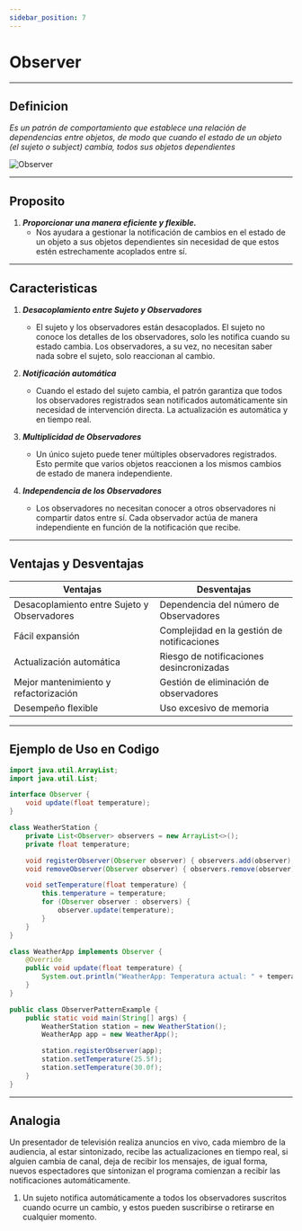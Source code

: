 ```yaml
---
sidebar_position: 7
---
```


# Observer

---
## Definicion

_Es un patrón de comportamiento que establece una relación de dependencias entre objetos, de modo que cuando el estado de un objeto (el sujeto o subject) cambia, todos sus objetos dependientes_

![Observer](https://refactoring.guru/images/patterns/content/observer/observer-comic-1-pt-br.png?id=adfe141b54d9d26143d611158896597b)

---

## Proposito

1. **_Proporcionar una manera eficiente y flexible._**
   - Nos ayudara a gestionar la notificación de cambios en el estado de un objeto a sus objetos dependientes sin necesidad de que estos estén estrechamente acoplados entre sí.

---

## Caracteristicas

1. **_Desacoplamiento entre Sujeto y Observadores_**
   - El sujeto y los observadores están desacoplados. El sujeto no conoce los detalles de los observadores, solo les notifica cuando su estado cambia. Los observadores, a su vez, no necesitan saber nada sobre el sujeto, solo reaccionan al cambio.

2. **_Notificación automática_**
   - Cuando el estado del sujeto cambia, el patrón garantiza que todos los observadores registrados sean notificados automáticamente sin necesidad de intervención directa. La actualización es automática y en tiempo real.

3. **_Multiplicidad de Observadores_**
   - Un único sujeto puede tener múltiples observadores registrados. Esto permite que varios objetos reaccionen a los mismos cambios de estado de manera independiente.

4. **_Independencia de los Observadores_**
   - Los observadores no necesitan conocer a otros observadores ni compartir datos entre sí. Cada observador actúa de manera independiente en función de la notificación que recibe.
---

## Ventajas y Desventajas

| **Ventajas** | **Desventajas** |
|--------------|--------------|
| Desacoplamiento entre Sujeto y Observadores   | Dependencia del número de Observadores     |
| Fácil expansión      | Complejidad en la gestión de notificaciones      |
| Actualización automática    |  Riesgo de notificaciones desincronizadas  |
| Mejor mantenimiento y refactorización   | Gestión de eliminación de observadores   |
| Desempeño flexible    | Uso excesivo de memoria   |

---

## Ejemplo de Uso en Codigo

``` java
import java.util.ArrayList;
import java.util.List;

interface Observer {
    void update(float temperature);
}

class WeatherStation {
    private List<Observer> observers = new ArrayList<>();
    private float temperature;

    void registerObserver(Observer observer) { observers.add(observer); }
    void removeObserver(Observer observer) { observers.remove(observer); }

    void setTemperature(float temperature) {
        this.temperature = temperature;
        for (Observer observer : observers) {
            observer.update(temperature);
        }
    }
}

class WeatherApp implements Observer {
    @Override
    public void update(float temperature) {
        System.out.println("WeatherApp: Temperatura actual: " + temperature + "°C");
    }
}

public class ObserverPatternExample {
    public static void main(String[] args) {
        WeatherStation station = new WeatherStation();
        WeatherApp app = new WeatherApp();

        station.registerObserver(app);
        station.setTemperature(25.5f);
        station.setTemperature(30.0f);
    }
}
```
---

## Analogia

Un presentador de televisión realiza anuncios en vivo, cada miembro de la audiencia, al estar sintonizado, recibe las actualizaciones en tiempo real, si alguien cambia de canal, deja de recibir los mensajes, de igual forma, nuevos espectadores que sintonizan el programa comienzan a recibir las notificaciones automáticamente.

1. Un sujeto notifica automáticamente a todos los observadores suscritos cuando ocurre un cambio, y estos pueden suscribirse o retirarse en cualquier momento.
